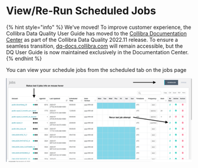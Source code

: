 # View/Re-Run Scheduled Jobs

{% hint style="info" %}
We've moved! To improve customer experience, the Collibra Data Quality User Guide has moved to the [Collibra Documentation Center](https://productresources.collibra.com/docs/collibra/latest/Content/DataQuality/Scheduler/ViewRe-Run%20Scheduled%20Jobs.htm) as part of the Collibra Data Quality 2022.11 release. To ensure a seamless transition, [dq-docs.collibra.com](http://dq-docs.collibra.com/) will remain accessible, but the DQ User Guide is now maintained exclusively in the Documentation Center.
{% endhint %}

You can view your schedule jobs from the scheduled tab on the jobs page

![](<../../.gitbook/assets/Screen Shot 2020-07-27 at 8.37.09 PM.png>)
